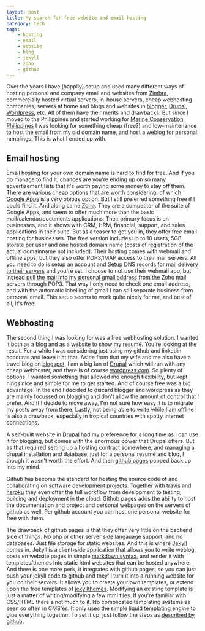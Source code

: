 ```yaml
---
layout: post
title: My search for free website and email hosting
category: tech
tags:
    - hosting
    - email
    - website
    - blog
    - jekyll
    - zoho
    - github
---
```

Over the years I have (happily) setup and used many different ways of hosting personal and company email and websites from [Zimbra](https://www.zimbra.com/), commercially hosted virtual servers, in-house servers, cheap webhosting companies, servers at home and blogs and websites in [blogger](http://www.blogger.com), [Drupal](http://www.drupal.com), [Wordpress](http://www.wordpress.com), etc. All of them have their merits and drawbacks. But since I moved to the Philippines and started working for [Marine Conservation Philippines](http://www.marineconservationphilippines.org) I was looking for something cheap (free?) and low-maintenance to host the email from my old domain name, and host a weblog for personal ramblings. This is what I ended up with.

## Email hosting ##

Email hosting for your own domain name is hard to find for free. And if you do manage to find it, chances are you're ending up on so many advertisement lists that it's worth paying some money to stay off them. There are various cheap options that are worth considering, of which [Google Apps](http://apps.google.com) is a very obious option. But I still preferred something free if I could find it. And along came [Zoho](https://www.zoho.com/). They are a competitor of the suite of Google Apps, and seem to offer much more than the basic mail/calendar/documents applications. Their primary focus is on businesses, and it shows with CRM, HRM, financial, support, and sales applications in their suite. But as a teaser to get you in, they offer free email hosting for businesses. The free version includes up to 10 users, 5GB storate per user and one hosted domain name (costs of registration of the actual domainname not included). Their hosting comes with webmail and offline apps, but they also offer POP3/IMAP access to their mail servers. All you need to do is setup an account and [Setup DNS records for mail delivery to their servers](https://www.zoho.com/mail/help/adminconsole/configure-email-delivery.html) and you're set. I choose to not use their webmail app, but instead [pull the mail into my personal gmail address](https://support.google.com/mail/answer/21289?hl=en) from the Zoho mail servers through POP3. That way I only need to check one email address, and with the automatic labelling of gmail I can still separate business from personal email. This setup seems to work quite nicely for me, and best of all, it's free!

## Webhosting ##

The second thing I was looking for was a free webhosting solution. I wanted it both as a blog and as a website to show my resumé. You're looking at the result. For a while I was considering just using my github and linkedin accounts and leave it at that. Aside from that my wife and me also have a travel blog on [blogspot](http://anneliesendolf.blogspot.com), I am a big fan of [Drupal](http://www.drupal.org) which will run with any cheap webhoster, and there is of course [wordpress.com](http://www.wordpress.com). So plenty of options. I wanted something that allowed me enough flexibility, but kept hings nice and simple for me to get started. And of course free was a big advantage. In the end I decided to discard blogger and wordpress as they are mainly focussed on blogging and don't allow the amount of control that I prefer. And if I decide to move away, I'm not sure how easy it is to migrate my posts away from there. Lastly, not being able to write while I am offline is also a drawback, especially in tropical countries with spotty internet connections. 

A self-built website in [Drupal](http://www.drupal.org) had my preference for a long time as I can use it for blogging, but comes with the enormous power that Drupal offers. But as that required setting up a hosting contract somewhere, and managing a drupal installation and database, just for a personal resumé and blog, I though it wasn't worth the effort. And then [github pages](https://pages.github.com/) popped back up into my mind.

Github has become the standard for hosting the source code of and collaborating on software development projects. Together with [travis](https://travis-ci.org/) and [heroku](http://www.heroku.com) they even offer the full workflow from development to testing, building and deployment in the cloud. Github pages adds the ability to host the documentation and project and personal webpages on the servers of github as well. Per github account you can host one personal website for free with them. 

The drawback of github pages is that they offer very little on the backend side of things. No php or other server side langauage support, and no databases. Just file storage for static websites. And this is where [Jekyll](https://jekyllrb.com/) comes in. Jekyll is a client-side application that allows you to write weblog posts en website pages in simple [markdown syntax](https://help.github.com/articles/github-flavored-markdown/), and render it with templates/themes into static html websites that can be hosted anywhere. And there is one more perk, it integrates with github pages, so you can just push your jekyll code to github and they'll turn it into a running website for you on their servers. It allows you to create your own templates, or extend upon the free templates of [jekyllthemes](http://jekyllthemes.org/). Modifying an existing template is just a matter of writing/modifying a few html files. If you're familiar with CSS/HTML there's not much to it. No complicated templating systems as seen so often in CMS'es. It only uses the simple [liquid templating](https://github.com/Shopify/liquid/wiki) engine to glue everything together. To set it up, just follow the steps as [described by github](https://help.github.com/articles/using-jekyll-with-pages/).
